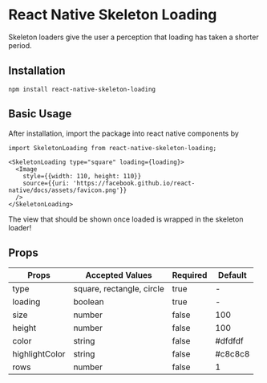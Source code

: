 # React Native Skeleton Loading
Skeleton loaders give the user a perception that loading has taken a shorter period.

##  Installation
```
npm install react-native-skeleton-loading
```

## Basic Usage
After installation, import the package into react native components by

```
import SkeletonLoading from react-native-skeleton-loading;

<SkeletonLoading type="square" loading={loading}>
  <Image
    style={{width: 110, height: 110}}
    source={{uri: 'https://facebook.github.io/react-native/docs/assets/favicon.png'}}
  />
</SkeletonLoading>
```
The view that should be shown once loaded is wrapped in the skeleton loader!

## Props
Props | Accepted Values | Required |Default
------------ | ------------- | -------------- | ----------------
type | square, rectangle, circle | true | -
loading | boolean | true | -
size | number | false | 100
height | number | false | 100
color | string | false | #dfdfdf
highlightColor | string | false| #c8c8c8
rows | number | false | 1
